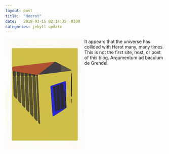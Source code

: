 ```yaml
---
layout: post
title:  "Heorot"
date:   2019-03-15 02:14:35 -0300
categories: jekyll update
---
```

<style>
 img {float: left;}
</style>
<p>
<img src="/assets/img/home.png" width="250" style="margin'right:15px"/>
It appears that the universe has collided with Herot many, many times. This is not the first site, host, or post of this blog. Argumentum ad baculum de Grendel.
</p>

